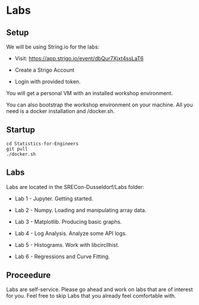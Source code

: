 # Labs

## Setup

We will be using String.io for the labs:

* Visit: https://app.strigo.io/event/dbQur7Xjxt4ssLaT6

* Create a Strigo Account

* Login with provided token.

You will get a personal VM with an installed workshop environment.

You can also bootstrap the workshop environment on your machine.
All you need is a docker installation and /docker.sh.

## Startup

```
cd Statistics-for-Engineers
git pull
./docker.sh
```

## Labs

Labs are located in the SRECon-Dusseldorf/Labs folder:

* Lab 1 - Jupyter. Getting started.

* Lab 2 - Numpy. Loading and manipulating array data.

* Lab 3 - Matplotlib. Producing basic graphs.

* Lab 4 - Log Analysis. Analyze some API logs.

* Lab 5 - Histograms. Work with libcircllhist.

* Lab 6 - Regressions and Curve Fitting.

## Proceedure

Labs are self-service.
Please go ahead and work on labs that are of interest for you.
Feel free to skip Labs that you already feel comfortable with.
